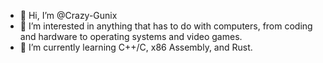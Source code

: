 - 👋 Hi, I’m @Crazy-Gunix
- 👀 I’m interested in anything that has to do with computers, from coding and hardware to operating systems and video games.
- 🌱 I’m currently learning C++/C, x86 Assembly, and Rust.

<!---
Crazy-Gunix/Crazy-Gunix is a ✨ special ✨ repository because its `README.md` (this file) appears on your GitHub profile.
You can click the Preview link to take a look at your changes.
--->
